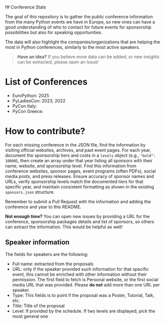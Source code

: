f# Conference Stats

The goal of this repository is to gather the public conference information
from the many Python events we have in Europe, so new ones can have a good
understanding of who to contact for future events for sponsorship possibilities
but also for speaking opportunities.

The data will also highlight the companies/organizations that are helping the
most in Python conferences, similarly to the most active speakers.

> **Have an idea?** If you believe more data can be added, or new insights can
> be extracted, please open an Issue!

# List of Conferences

* EuroPython: 2025
* PyLadiesCon: 2023, 2022
* PyCon Italy:
* PyCon Greece:

# How to contribute?

For each missing conference in the JSON file, find the information by visiting official
websites, archives, and past event pages. For each year, document the sponsorship tiers
and costs in a `levels` object (e.g., `"Gold": 10000`), then create an array under that
year listing all sponsors with their name, website, and sponsorship level. Find this
information from conference websites, sponsor pages, event programs (often PDFs), social
media posts, and press releases. Ensure accuracy of sponsor names and URLs, verify
sponsorship levels match the documented tiers for that specific year, and maintain
consistent formatting as shown in the existing `sponsors.json` structure.

Remember to submit a Pull Request with the information and adding the
conference and year to this README.

**Not enough time?**
You can open new issues by providing a URL for the conference,
sponsorship packages details and list of sponsors, so others can extract
the information. This would be helpful as well!

## Speaker information

The fields for speakers are the following:
* Full name: extracted from the proposals
* URL: only if the speaker provided such information for that specific event,
    this cannot be enriched with other information without their permission.
    The first field to fetch is Personal website, or the first social media URL
    that was provided. Please **do not** add more than one URL per speaker.
* Type: This fields is to point if the proposal was a Poster, Tutorial, Talk,
    etc.
* Title: Title of the proposal
* Level: If provided by the schedule. If two levels are displayed, pick the
    most general one
